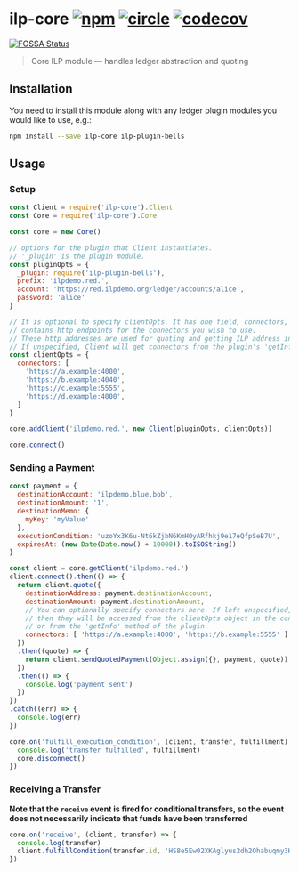 # ilp-core [![npm][npm-image]][npm-url] [![circle][circle-image]][circle-url] [![codecov][codecov-image]][codecov-url]

[npm-image]: https://img.shields.io/npm/v/ilp-core.svg?style=flat
[npm-url]: https://npmjs.org/package/ilp-core
[circle-image]: https://circleci.com/gh/interledgerjs/ilp-core.svg?style=shield
[circle-url]: https://circleci.com/gh/interledgerjs/ilp-core
[codecov-image]: https://codecov.io/gh/interledgerjs/ilp-core/branch/master/graph/badge.svg
[codecov-url]: https://codecov.io/gh/interledgerjs/ilp-core
[![FOSSA Status](https://app.fossa.io/api/projects/git%2Bhttps%3A%2F%2Fgithub.com%2Finterledgerjs%2Filp-core.svg?type=shield)](https://app.fossa.io/projects/git%2Bhttps%3A%2F%2Fgithub.com%2Finterledgerjs%2Filp-core?ref=badge_shield)

> Core ILP module — handles ledger abstraction and quoting

## Installation

You need to install this module along with any ledger plugin modules you would like to use, e.g.:

``` sh
npm install --save ilp-core ilp-plugin-bells
```

## Usage

### Setup

``` js
const Client = require('ilp-core').Client
const Core = require('ilp-core').Core

const core = new Core()

// options for the plugin that Client instantiates.
// '_plugin' is the plugin module.
const pluginOpts = {
  _plugin: require('ilp-plugin-bells'),
  prefix: 'ilpdemo.red.',
  account: 'https://red.ilpdemo.org/ledger/accounts/alice',
  password: 'alice'
}

// It is optional to specify clientOpts. It has one field, connectors, which
// contains http endpoints for the connectors you wish to use.
// These http addresses are used for quoting and getting ILP address information.
// If unspecified, Client will get connectors from the plugin's 'getInfo' method.
const clientOpts = {
  connectors: [
    'https://a.example:4000',
    'https://b.example:4040',
    'https://c.example:5555',
    'https://d.example:4000',
  ]
}

core.addClient('ilpdemo.red.', new Client(pluginOpts, clientOpts))

core.connect()
```

### Sending a Payment

``` js
const payment = {
  destinationAccount: 'ilpdemo.blue.bob',
  destinationAmount: '1',
  destinationMemo: {
    myKey: 'myValue'
  },
  executionCondition: 'uzoYx3K6u-Nt6kZjbN6KmH0yARfhkj9e17eQfpSeB7U',
  expiresAt: (new Date(Date.now() + 10000)).toISOString()
}

const client = core.getClient('ilpdemo.red.')
client.connect().then(() => {
  return client.quote({
    destinationAddress: payment.destinationAccount,
    destinationAmount: payment.destinationAmount,
    // You can optionally specify connectors here. If left unspecified,
    // then they will be accessed from the clientOpts object in the constructor,
    // or from the 'getInfo' method of the plugin.
    connectors: [ 'https://a.example:4000', 'https://b.example:5555' ]
  })
  .then((quote) => {
    return client.sendQuotedPayment(Object.assign({}, payment, quote))
  })
  .then(() => {
    console.log('payment sent')
  })
})
.catch((err) => {
  console.log(err)
})

core.on('fulfill_execution_condition', (client, transfer, fulfillment) => {
  console.log('transfer fulfilled', fulfillment)
  core.disconnect()
})

```

### Receiving a Transfer

**Note that the `receive` event is fired for conditional transfers, so the event does not necessarily indicate that funds have been transferred**

``` js
core.on('receive', (client, transfer) => {
  console.log(transfer)
  client.fulfillCondition(transfer.id, 'HS8e5Ew02XKAglyus2dh2Ohabuqmy3HDM8EXMLz22ok')
})
```

